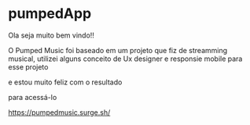 # pumpedApp
Ola seja muito bem vindo!!

O Pumped Music foi baseado em um projeto que fiz de streamming musical, utilizei alguns conceito de Ux designer e responsie mobile para esse projeto

e estou muito feliz com o resultado

para acessá-lo

https://pumpedmusic.surge.sh/
